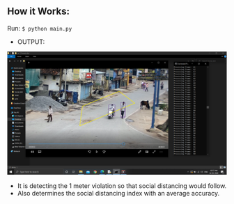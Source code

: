 ## How it Works:

Run: `$ python main.py`<br/>


* OUTPUT:

![Screenshot](SD_output.png)

* It is detecting the 1 meter violation so that social distancing would follow.
* Also determines the social distancing index with an average accuracy.
